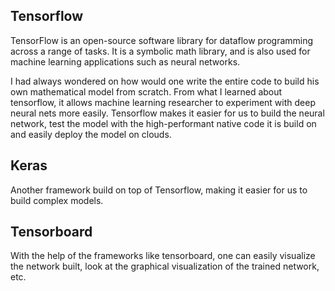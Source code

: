 ## Tensorflow

TensorFlow is an open-source software library for dataflow programming across a range of tasks. It is a symbolic math library, and is also used for machine learning applications such as neural networks.

I had always wondered on how would one write the entire code to build his own mathematical model from scratch. From what I learned about tensorflow, it allows machine learning researcher to experiment with deep neural nets more easily. Tensorflow makes it easier for us to build the neural network, test the model with the high-performant native code it is build on and easily deploy the model on clouds. 

## Keras

Another framework build on top of Tensorflow, making it easier for us to build complex models. 

## Tensorboard

With the help of the frameworks like tensorboard, one can easily visualize the network built, look at the graphical visualization of the trained network, etc.
